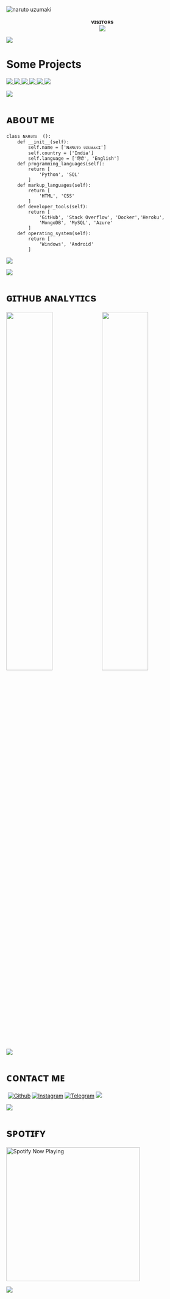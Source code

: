 
![naruto uzumaki](https://telegra.ph/file/d5101bc31caa7d55d1b0e.jpg)

<p align="center">
    <b>ᴠɪsɪᴛᴏʀs</b><br>
       <img align="middle" src="https://profile-counter.glitch.me/spryslade/count.svg" />
</p>

[<img src="https://github.com/spryslade/Slade-Git-Readme/blob/master/resources/hr.gif"/>](https://github.com/spryslade)

# Some Projects

<a href="https://phoenix-monarch.github.io/movies-clann/">
  <img src="https://github-readme-stats.vercel.app/api/pin/?username=phoenix-monarch&repo=movies-clann&cache_seconds=86400&theme=gotham">
</a>

<a href="https://github.com/phoenix-monarch/AnimeeEZ">
  <img src="https://github-readme-stats.vercel.app/api/pin/?username=phoenix-monarch&repo=AnimeeEZ&cache_seconds=86400&theme=gotham">
</a>

<a href="https://github.com/phoenix-monarch/AI-ROBOT">
  <img src="https://github-readme-stats.vercel.app/api/pin/?username=phoenix-monarch&repo=AI-ROBOT&cache_seconds=86400&theme=gotham">
</a>

<a href="https://github.com/phoenix-monarch/AnimeTV">
  <img src="https://github-readme-stats.vercel.app/api/pin/?username=phoenix-monarch&repo=AnimeTV&cache_seconds=86400&theme=gotham">
</a>

<a href="https://github.com/phoenix-monarch/Anime-clan">
  <img src="https://github-readme-stats.vercel.app/api/pin/?username=phoenix-monarch&repo=Anime-clan&cache_seconds=86400&theme=gotham">
</a>

<a href="https://github.com/phoenix-monarch/music-player">
  <img src="https://github-readme-stats.vercel.app/api/pin/?username=phoenix-monarch&repo=music-player&cache_seconds=86400&theme=gotham">
</a>

[<img src="https://github.com/spryslade/Slade-Git-Readme/blob/master/resources/hr.gif"/>](https://github.com/phoenix-monarch)

<h1> <href="https://github.com/spryslade/Slade-Git-Readme/blob/master/resources/anon.webp" width="55px"> ᴀʙᴏᴜᴛ ᴍᴇ </h1>

```python3
class ɴᴀʀᴜᴛᴏ  ():
    def __init__(self):
        self.name = ['ɴᴀʀᴜᴛᴏ ᴜᴢᴜᴍᴀᴋɪ']
        self.country = ['India']
        self.language = ['हिंदी', 'English']
    def programming_languages(self):
        return [
            'Python', 'SQL'
        ]
    def markup_languages(self):
        return [
            'HTML', 'CSS'
        ]
    def developer_tools(self):
        return [
            'GitHub', 'Stack Overflow', 'Docker','Heroku',
            'MongoDB', 'MySQL', 'Azure'
        ]
    def operating_system(self):
        return [
            'Windows', 'Android'
        ]
 ```
 [<img src="https://github.com/phoenix-monarch/Slade-Git-Readme/blob/master/resources/hr.gif"/>](https://github.com/phoenix-monarch)

[<img src="https://github.com/spryslade/Slade-Git-Readme/blob/master/resources/hr.gif"/>](https://github.com/phoenix-monarch)
   
<h1> <href = "https://github.com/phoenix-monarch/slade-Git-Readme/blob/master/resources/analytics.webp" width="57px"> ɢɪᴛʜᴜʙ ᴀɴᴀʟʏᴛɪᴄs </h1>

[<img src="https://github-readme-stats.vercel.app/api?username=phoenix-monarch&count_private=true&show_icons=true&theme=chartreuse-dark&custom_title=ɴᴀʀᴜᴛᴏ%27S+Github+Stats:-&include_all_commits=true&hide_border=true&bg_color=000000" width="49%">](https://github.com/phoenix-monarch)  [<img src="https://github-readme-streak-stats.herokuapp.com/?user=phoenix-monarch&theme=chartreuse-dark&hide_border=True&bg_color=000000" width="49%">](https://github.com/phoenix-monarch)

[<img src="https://github.com/phoenix-monarch/Slade-Git-Readme/blob/master/resources/hr.gif"/>](https://github.com/phoenix-monarch)
    
<h1> <href="https://github.com/phoenix-monarch/Slade-Git-Readme/blob/master/resources/anon.webp" width="55px">  ᴄᴏɴᴛᴀᴄᴛ ᴍᴇ</h1>
    
<a href="https://open.spotify.com/user/dfrjnf1uxpkfzb2yes1mj9sqx?si=F7PO8_ALQrK5tTFp5Adskg&utm_source=copy-link"><img src="https://img.shields.io/badge/Spotify-1ED760?&style=for-the-badge&logo=spotify&logoColor=white" alt="" srcset=""></a>
[![Github](https://img.shields.io/badge/-Github-181717?style=for-the-badge&logo=Github&logoColor=white)](https://github.com/phoenix-monarch)
[![Instagram](https://img.shields.io/badge/Instagram-Maroon?style=for-the-badge&logo=instagram&logoColor=white)](https://www.instagram.com/x.e.n.o.x)
[![Telegram](https://img.shields.io/badge/Telegram-2CA5E0?style=for-the-badge&logo=telegram&logoColor=white)](https://t.me/kazuya_sensei)
</a>
  <a href="https://in.pinterest.com/naruto_uzumakiii/"><img src="https://img.shields.io/badge/Pinterest-%23E60023.svg?&style=for-the-badge&logo=Pinterest&logoColor=white" /></a>
  
[<img src="https://github.com/phoenix-monarch/Slade-Git-Readme/blob/master/resources/hr.gif"/>](https://github.com/phoenix-monarch)

<h1> <href="https://github.com/spryslade/Slade-Git-Readme/blob/master/resources/anon.webp" width="55px">  sᴘᴏᴛɪғʏ</h1>
    
<a href="https://open.spotify.com/user/dfrjnf1uxpkfzb2yes1mj9sqx?si=pVC68Dc_Sn2xtUU52YNMuw&utm_source=copy-link" target="_blank"><img src="https://now-playing-on-spotify.vercel.app/api/spotify" alt="Spotify Now Playing" width="350"/></a>
</p>

[<img src="https://github.com/spryslade/Slade-Git-Readme/blob/master/resources/hr.gif"/>](https://github.com/phoenix-monarch)





